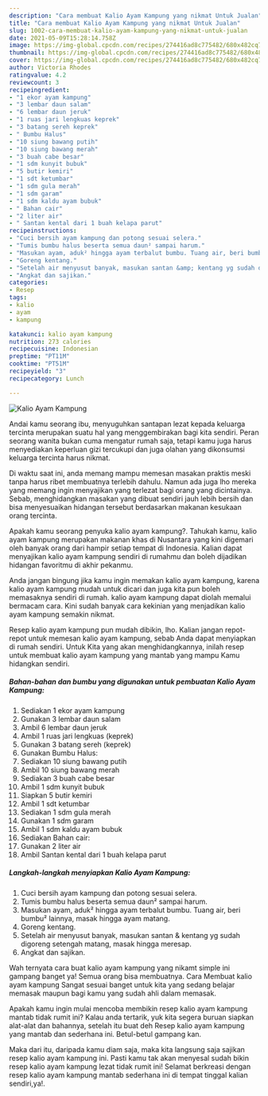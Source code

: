 ```yaml
---
description: "Cara membuat Kalio Ayam Kampung yang nikmat Untuk Jualan"
title: "Cara membuat Kalio Ayam Kampung yang nikmat Untuk Jualan"
slug: 1002-cara-membuat-kalio-ayam-kampung-yang-nikmat-untuk-jualan
date: 2021-05-09T15:28:14.758Z
image: https://img-global.cpcdn.com/recipes/274416ad8c775482/680x482cq70/kalio-ayam-kampung-foto-resep-utama.jpg
thumbnail: https://img-global.cpcdn.com/recipes/274416ad8c775482/680x482cq70/kalio-ayam-kampung-foto-resep-utama.jpg
cover: https://img-global.cpcdn.com/recipes/274416ad8c775482/680x482cq70/kalio-ayam-kampung-foto-resep-utama.jpg
author: Victoria Rhodes
ratingvalue: 4.2
reviewcount: 3
recipeingredient:
- "1 ekor ayam kampung"
- "3 lembar daun salam"
- "6 lembar daun jeruk"
- "1 ruas jari lengkuas keprek"
- "3 batang sereh keprek"
- " Bumbu Halus"
- "10 siung bawang putih"
- "10 siung bawang merah"
- "3 buah cabe besar"
- "1 sdm kunyit bubuk"
- "5 butir kemiri"
- "1 sdt ketumbar"
- "1 sdm gula merah"
- "1 sdm garam"
- "1 sdm kaldu ayam bubuk"
- " Bahan cair"
- "2 liter air"
- " Santan kental dari 1 buah kelapa parut"
recipeinstructions:
- "Cuci bersih ayam kampung dan potong sesuai selera."
- "Tumis bumbu halus beserta semua daun² sampai harum."
- "Masukan ayam, aduk² hingga ayam terbalut bumbu. Tuang air, beri bumbu² lainnya, masak hingga ayam matang."
- "Goreng kentang."
- "Setelah air menyusut banyak, masukan santan &amp; kentang yg sudah digoreng setengah matang, masak hingga meresap."
- "Angkat dan sajikan."
categories:
- Resep
tags:
- kalio
- ayam
- kampung

katakunci: kalio ayam kampung 
nutrition: 273 calories
recipecuisine: Indonesian
preptime: "PT11M"
cooktime: "PT51M"
recipeyield: "3"
recipecategory: Lunch

---
```



![Kalio Ayam Kampung](https://img-global.cpcdn.com/recipes/274416ad8c775482/680x482cq70/kalio-ayam-kampung-foto-resep-utama.jpg)

Andai kamu seorang ibu, menyuguhkan santapan lezat kepada keluarga tercinta merupakan suatu hal yang menggembirakan bagi kita sendiri. Peran seorang  wanita bukan cuma mengatur rumah saja, tetapi kamu juga harus menyediakan keperluan gizi tercukupi dan juga olahan yang dikonsumsi keluarga tercinta harus nikmat.

Di waktu  saat ini, anda memang mampu memesan masakan praktis meski tanpa harus ribet membuatnya terlebih dahulu. Namun ada juga lho mereka yang memang ingin menyajikan yang terlezat bagi orang yang dicintainya. Sebab, menghidangkan masakan yang dibuat sendiri jauh lebih bersih dan bisa menyesuaikan hidangan tersebut berdasarkan makanan kesukaan orang tercinta. 



Apakah kamu seorang penyuka kalio ayam kampung?. Tahukah kamu, kalio ayam kampung merupakan makanan khas di Nusantara yang kini digemari oleh banyak orang dari hampir setiap tempat di Indonesia. Kalian dapat menyajikan kalio ayam kampung sendiri di rumahmu dan boleh dijadikan hidangan favoritmu di akhir pekanmu.

Anda jangan bingung jika kamu ingin memakan kalio ayam kampung, karena kalio ayam kampung mudah untuk dicari dan juga kita pun boleh memasaknya sendiri di rumah. kalio ayam kampung dapat diolah memalui bermacam cara. Kini sudah banyak cara kekinian yang menjadikan kalio ayam kampung semakin nikmat.

Resep kalio ayam kampung pun mudah dibikin, lho. Kalian jangan repot-repot untuk memesan kalio ayam kampung, sebab Anda dapat menyiapkan di rumah sendiri. Untuk Kita yang akan menghidangkannya, inilah resep untuk membuat kalio ayam kampung yang mantab yang mampu Kamu hidangkan sendiri.

<!--inarticleads1-->

##### Bahan-bahan dan bumbu yang digunakan untuk pembuatan Kalio Ayam Kampung:

1. Sediakan 1 ekor ayam kampung
1. Gunakan 3 lembar daun salam
1. Ambil 6 lembar daun jeruk
1. Ambil 1 ruas jari lengkuas (keprek)
1. Gunakan 3 batang sereh (keprek)
1. Gunakan  Bumbu Halus:
1. Sediakan 10 siung bawang putih
1. Ambil 10 siung bawang merah
1. Sediakan 3 buah cabe besar
1. Ambil 1 sdm kunyit bubuk
1. Siapkan 5 butir kemiri
1. Ambil 1 sdt ketumbar
1. Sediakan 1 sdm gula merah
1. Gunakan 1 sdm garam
1. Ambil 1 sdm kaldu ayam bubuk
1. Sediakan  Bahan cair:
1. Gunakan 2 liter air
1. Ambil  Santan kental dari 1 buah kelapa parut




<!--inarticleads2-->

##### Langkah-langkah menyiapkan Kalio Ayam Kampung:

1. Cuci bersih ayam kampung dan potong sesuai selera.
1. Tumis bumbu halus beserta semua daun² sampai harum.
1. Masukan ayam, aduk² hingga ayam terbalut bumbu. Tuang air, beri bumbu² lainnya, masak hingga ayam matang.
1. Goreng kentang.
1. Setelah air menyusut banyak, masukan santan &amp; kentang yg sudah digoreng setengah matang, masak hingga meresap.
1. Angkat dan sajikan.




Wah ternyata cara buat kalio ayam kampung yang nikamt simple ini gampang banget ya! Semua orang bisa membuatnya. Cara Membuat kalio ayam kampung Sangat sesuai banget untuk kita yang sedang belajar memasak maupun bagi kamu yang sudah ahli dalam memasak.

Apakah kamu ingin mulai mencoba membikin resep kalio ayam kampung mantab tidak rumit ini? Kalau anda tertarik, yuk kita segera buruan siapkan alat-alat dan bahannya, setelah itu buat deh Resep kalio ayam kampung yang mantab dan sederhana ini. Betul-betul gampang kan. 

Maka dari itu, daripada kamu diam saja, maka kita langsung saja sajikan resep kalio ayam kampung ini. Pasti kamu tak akan menyesal sudah bikin resep kalio ayam kampung lezat tidak rumit ini! Selamat berkreasi dengan resep kalio ayam kampung mantab sederhana ini di tempat tinggal kalian sendiri,ya!.

